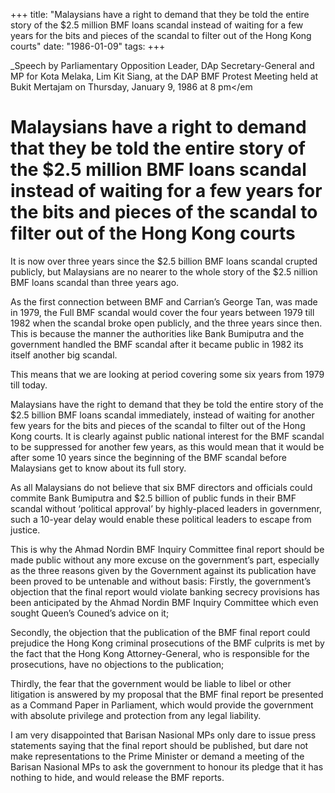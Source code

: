 +++ 
title: "Malaysians have a right to demand that they be told the entire story of the $2.5 million BMF loans scandal instead of waiting for a few years for the bits and pieces of the scandal to filter out of the Hong Kong courts"
date: "1986-01-09"
tags:
+++

_Speech by Parliamentary Opposition Leader, DAp Secretary-General and MP for Kota Melaka, Lim Kit Siang, at the DAP BMF Protest Meeting held at Bukit Mertajam on Thursday, January 9, 1986 at 8 pm</em

# Malaysians have a right to demand that they be told the entire story of the $2.5 million BMF loans scandal instead of waiting for a few years for the bits and pieces of the scandal to filter out of the Hong Kong courts

It is now over three years since the $2.5 billion BMF loans scandal crupted publicly, but Malaysians are no nearer to the whole story of the $2.5 nillion BMF loans scandal than three years ago.</u>
		
As the first connection between BMF and Carrian’s George Tan, was made in 1979, the Full BMF scandal would cover the four years between 1979 till 1982 when the scandal broke open publicly, and the three years since then. This is because the manner the authorities like Bank Bumiputra and the government handled the BMF scandal after it became public in 1982 its itself another big scandal.
		
This means that we are looking at period covering some six years from 1979 till today.
		
Malaysians have the right to demand that they be told the entire story of the $2.5 billion BMF loans scandal immediately, instead of waiting for another few years for the bits and pieces of the scandal to filter out of the Hong Kong courts. It is clearly against public national interest for the BMF scandal to be suppressed for another few years, as this would mean that it would be after some 10 years since the beginning of the BMF scandal before Malaysians get to know about its full story.
		
As all Malaysians do not believe that six BMF directors and officials could commite Bank Bumiputra and $2.5 billion of public funds in their BMF scandal without ‘political approval’ by highly-placed leaders in governmenr, such a 10-year delay would enable these political leaders to escape from justice.
		
This is why the Ahmad Nordin BMF Inquiry Committee final report should be made public without any more excuse on the government’s part, especially as the three reasons given by the Government against its publication have been proved to be untenable and without basis:
Firstly, the government’s objection that the final report would violate banking secrecy provisions has been anticipated by the Ahmad Nordin BMF Inquiry Committee which even sought Queen’s Couned’s advice on it;

Secondly, the objection that the publication of the BMF final report could prejudice the Hong Kong criminal prosecutions of the BMF culprits is met by the fact that the Hong Kong Attorney-General, who is responsible for the prosecutions, have no objections to the publication;

Thirdly, the fear that the government would be liable to libel or other litigation is answered by my proposal that the BMF final report be presented as a Command Paper in Parliament, which would provide the government with absolute privilege and protection from any legal liability.
		
I am very disappointed that Barisan Nasional MPs only dare to issue press statements saying that the final report should be published, but dare not make representations to the Prime Minister or demand a meeting of the Barisan Nasional MPs to ask the government to honour its pledge that it has nothing to hide, and would release the BMF reports.
 

